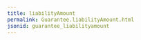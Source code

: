 ```yaml
---
title: liabilityAmount
permalink: Guarantee.liabilityAmount.html
jsonid: guarantee_liabilityamount
---
```

